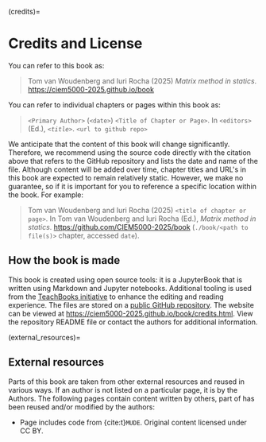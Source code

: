 (credits)=
# Credits and License

You can refer to this book as:

> Tom van Woudenberg and Iuri Rocha (2025) _Matrix method in statics_. https://ciem5000-2025.github.io/book

You can refer to individual chapters or pages within this book as:

> `<Primary Author>` (`<date>`) `<Title of Chapter or Page>`. In `<editors>` (Ed.), _`<title>`_. `<url to github repo>`

We anticipate that the content of this book will change significantly. Therefore, we recommend using the source code directly with the citation above that refers to the GitHub repository and lists the date and name of the file. Although content will be added over time, chapter titles and URL's in this book are expected to remain relatively static. However, we make no guarantee, so if it is important for you to reference a specific location within the book. For example:

> Tom van Woudenberg and Iuri Rocha (2025) `<title of chapter or page>`. In Tom van Woudenberg and Iuri Rocha (Ed.),   _Matrix method in statics_. https://github.com/CIEM5000-2025/book (`./book/<path to file(s)>` chapter, accessed `date`).

## How the book is made

This book is created using open source tools: it is a JupyterBook that is written using Markdown and Jupyter notebooks. Additional tooling is used from the [TeachBooks initiative](https://teachbooks.io/) to enhance the editing and reading experience. The files are stored on a [public GitHub repository](https://github.com/CIEM5000-2025/book). The website can be viewed at https://ciem5000-2025.github.io/book/credits.html. View the repository README file or contact the authors for additional information.

(external_resources)=
## External resources
Parts of this book are taken from other external resources and reused in various ways. If an author is not listed on a particular page, it is by the Authors. The following pages contain content written by others, part of has been reused and/or modified by the authors:
- Page [](./lecture2/fem.ipynb) includes code from {cite:t}`MUDE`. Original content licensed under CC BY. 
